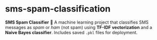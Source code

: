 # sms-spam-classification
**SMS Spam Classifier** 📩 A machine learning project that classifies SMS messages as *spam* or *ham* (not spam) using **TF-IDF vectorization** and a **Naive Bayes classifier**. Includes saved `.pkl` files for deployment. 
